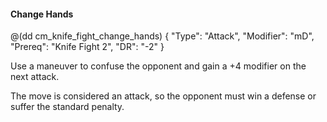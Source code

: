 #### Change Hands

@(dd cm_knife_fight_change_hands)
{ "Type": "Attack",
	"Modifier": "mD",
	"Prereq": "Knife Fight 2",
	"DR": "-2"
}

Use a maneuver to confuse the opponent and gain a +4 modifier on the next
attack.

The move is considered an attack, so the opponent must win a defense or
suffer the standard penalty.
